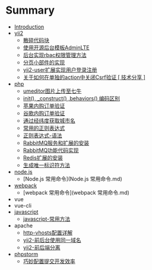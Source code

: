 # Summary

* [Introduction](README.md)
* [yii2](yii2.md)
    * [散碎代码块](散碎代码块.md)
    * [使用开源后台模板AdminLTE](使用开源后台模板adminlte.md)
    * [后台实现rbac权限管理方法](后台实现rbac权限管理方法.md)
    * [分页小部件的实现](分页小部件的实现.md)
    * [yii2-user扩展实现用户登录注册](yii2-user扩展实现用户登录注册.md)
    * [关于如何在单独的action中关闭Csrf验证 \[ 技术分享 \]](关于如何在单独的action中关闭csrf验证--技术分享-.md)
* [php](php.md)
    * [umeditor图片上传至七牛](umeditor图片上传至七牛.md)
    * [init\(\), \_construct\(\) ,behaviors\(\) 编码区别](init-construct-behaviors-编码区别.md)
    * [苹果内购订单验证](苹果内购订单验证.md)
    * [谷歌内购订单验证](谷歌内购验证.md)
    * [通过经纬度获取城市名](通过经纬度获取城市名谷歌-.md)
    * [常用的正则表达式](常用的正则表达式.md)
    * [正则表达式-语法](正则表达式-语法.md)
    * [RabbitMQ服务和扩展的安装](rabbitmq消息组件的实现.md)
    * [RabbitMQ功能代码实现](rabbbitmq功能代码实现.md)
    * [Redis扩展的安装](redis扩展的安装.md)
    * [生成唯一标识符方法](生成唯一标识符方法.md)
* [node.js](node.js.md)
    * [Node.js 常用命令](Node.js 常用命令.md)
* [webpack](webpack.md)
    * [webpack 常用命令](webpack 常用命令.md)
* vue
* vue-cli
* [javascript](javascript.md)
    * [javascript-常用方法](javascript-常用方法.md)
* apache
    * [http-vhosts配置详解](http-vhosts配置详解.md)
    * [yii2-前后台使用同一域名](yii2-前后台使用同一域名.md)
    * [yii2-前后端分离](yii2-前后端分离.md)
* [phpstorm](phpstorm.md)
    * [巧妙配置提交开发效率](添加nodemodules为library-root.md)


